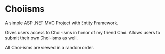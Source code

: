 Choiisms
========

A simple ASP .NET MVC Project with Entity Framework.

Gives users access to Choi-isms in honor of my friend Choi. Allows users to submit their own Choi-isms as well.

All Choi-isms are viewed in a random order.
